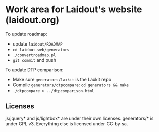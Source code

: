 Work area for Laidout's website (laidout.org)
=============================================

To update roadmap:
 - update `laidout/ROADMAP`
 - `cd laidout-web/generators`
 - `./convertroadmap.pl`
 - `git commit` and push

To update DTP comparison:
 - Make sure `generators/laxkit` is the Laxkit repo
 - Compile `generators/dtpcompare`: `cd generators && make`
 - `./dtpcompare > ../dtpcomparison.html`



Licenses
--------

js/jquery\* and js/lightbox\* are under their own licenses.
generators/\* is under GPL v3.
Everything else is licensed under CC-by-sa.
